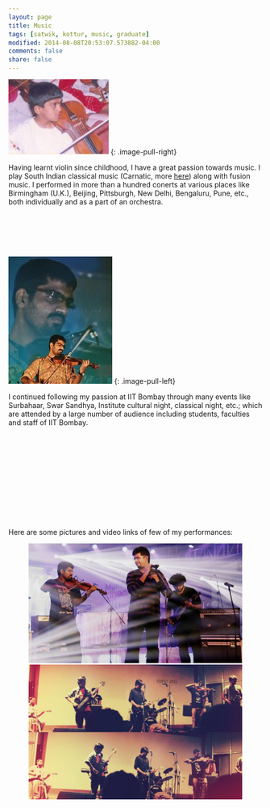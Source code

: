 ```yaml
---
layout: page
title: Music
tags: [satwik, kottur, music, graduate]
modified: 2014-08-08T20:53:07.573882-04:00
comments: false
share: false
---
```


![Childhood concert](/images/music-2.jpg)
{: .image-pull-right}

Having learnt violin since childhood, I have a great passion towards music.
I play South Indian classical music (Carnatic,  more [here](https://en.wikipedia.org/wiki/Carnatic_music)) along with fusion music. 
I performed in more than a hundred conerts at various places like Birmingham (U.K.), Beijing, Pittsburgh, New Delhi, Bengaluru, Pune, etc., both individually and as a part of an orchestra. 

<div style="margin-bottom:100px"></div>

![Saptak concert](/images/music-3.jpg)
{: .image-pull-left}

I continued following my passion at IIT Bombay through many events like Surbahaar, Swar Sandhya, Institute cultural night, classical night, etc.; which are attended by a large number of audience including students, faculties and staff of IIT Bombay. 

<div style="margin-bottom:200px"></div>
Here are some pictures and video links of few of my performances:
<figure class="half">
    <a href="/images/music-1.jpg"><img src="/images/music-1.jpg"></a>
    <a href="/images/music-4.jpg"><img src="/images/music-4.jpg"></a>
</figure>
